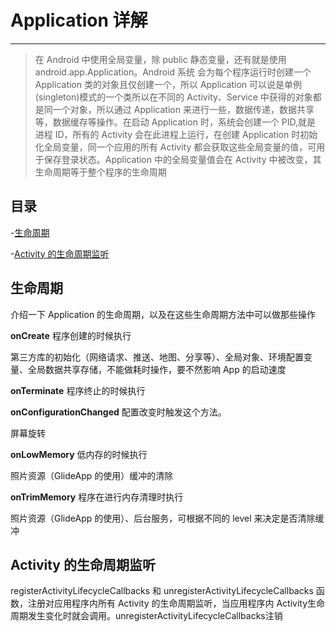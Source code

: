 # Application 详解

---

> 在 Android 中使用全局变量，除 public 静态变量，还有就是使用 android.app.Application。Android 系统 会为每个程序运行时创建一个 Application 类的对象且仅创建一个，所以 Application 可以说是单例 (singleton)模式的一个类所以在不同的 Activity、Service 中获得的对象都是同一个对象，所以通过 Application 来进行一些，数据传递，数据共享等，数据缓存等操作。在启动 Application 时，系统会创建一个 PID,就是 进程 ID，所有的 Activity 会在此进程上运行，在创建 Application 时初始化全局变量，同一个应用的所有 Activity 都会获取这些全局变量的值，可用于保存登录状态。Application 中的全局变量值会在 Activity 中被改变，其生命周期等于整个程序的生命周期

## 目录

-[生命周期](#生命周期)

-[Activity 的生命周期监听](#Activity的生命周期监听)

## 生命周期

介绍一下 Application 的生命周期，以及在这些生命周期方法中可以做那些操作

**onCreate**
程序创建的时候执行

第三方库的初始化（网络请求、推送、地图、分享等）、全局对象、环境配置变量、全局数据共享存储，不能做耗时操作，要不然影响 App 的启动速度

**onTerminate**
程序终止的时候执行

**onConfigurationChanged**
配置改变时触发这个方法。

屏幕旋转

**onLowMemory**
低内存的时候执行

照片资源（GlideApp 的使用）缓冲的清除

**onTrimMemory**
程序在进行内存清理时执行

照片资源（GlideApp 的使用）、后台服务，可根据不同的 level 来决定是否清除缓冲

## Activity 的生命周期监听

registerActivityLifecycleCallbacks 和 unregisterActivityLifecycleCallbacks 函数，注册对应用程序内所有 Activity 的生命周期监听，当应用程序内 Activity生命周期发生变化时就会调用。unregisterActivityLifecycleCallbacks注销

